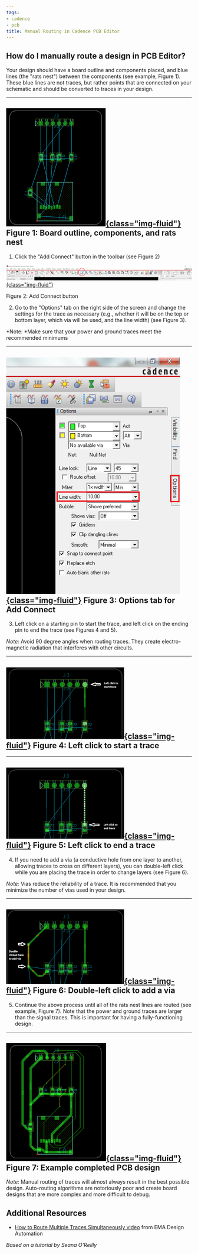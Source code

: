 ```yaml
---
tags:
- cadence
- pcb
title: Manual Routing in Cadence PCB Editor
---
```


## How do I manually route a design in PCB Editor?

Your design should have a board outline and components placed, and blue lines (the "rats nest") between the components (see example, Figure 1). These blue lines are not traces, but rather points that are connected on your schematic and should be converted to traces in your design.

  ------------------------------------------------------------------------------
   [![](figures/figure_207.png){class="img-fluid"}](larger/image0178.png)
                Figure 1: Board outline, components, and rats nest
  ------------------------------------------------------------------------------

1.  Click the "Add Connect" button in the toolbar (see Figure 2)

[![](figures/figure_206.png){class="img-fluid"}](larger/image0179.png)

Figure 2: Add Connect button

2.  Go to the "Options" tab on the right side of the screen and change the settings for the trace as necessary (e.g., whether it will be on the top or bottom layer, which via will be used, and the line width) (see Figure 3).

*Note: *Make sure that your power and ground traces meet the recommended minimums

  ------------------------------------------------------------------------------
   [![](figures/figure_208.png){class="img-fluid"}](larger/image0180.png)
                      Figure 3: Options tab for Add Connect
  ------------------------------------------------------------------------------

3.  Left click on a starting pin to start the trace, and left click on the ending pin to end the trace (see Figures 4 and 5).

*Note:* Avoid 90 degree angles when routing traces. They create electro-magnetic radiation that interferes with other circuits.

  ------------------------------------------------------------------------------
   [![](figures/figure_209.png){class="img-fluid"}](larger/image0181.png)
                      Figure 4: Left click to start a trace
  ------------------------------------------------------------------------------

  ------------------------------------------------------------------------------
   [![](figures/figure_210.png){class="img-fluid"}](larger/image0182.png)
                       Figure 5: Left click to end a trace
  ------------------------------------------------------------------------------

4.  If you need to add a via (a conductive hole from one layer to another, allowing traces to cross on different layers), you can double-left click while you are placing the trace in order to change layers (see Figure 6).

*Note:* Vias reduce the reliability of a trace. It is recommended that you minimize the number of vias used in your design.

  ------------------------------------------------------------------------------
   [![](figures/figure_211.png){class="img-fluid"}](larger/image0183.png)
                     Figure 6: Double-left click to add a via
  ------------------------------------------------------------------------------

5.  Continue the above process until all of the rats nest lines are routed (see example, Figure 7). Note that the power and ground traces are larger than the signal traces. This is important for having a fully-functioning design.

  ------------------------------------------------------------------------------
   [![](figures/figure_212.png){class="img-fluid"}](larger/image0184.png)
                      Figure 7: Example completed PCB design
  ------------------------------------------------------------------------------

*Note:* Manual routing of traces will almost always result in the best possible design. Auto-routing algorithms are notoriously poor and create board designs that are more complex and more difficult to debug.

## Additional Resources

-   [How to Route Multiple Traces Simultaneously video](https://www.youtube.com/watch?v=IKCEs5HOpZE) from EMA Design Automation

*Based on a tutorial by Seana O'Reilly*
